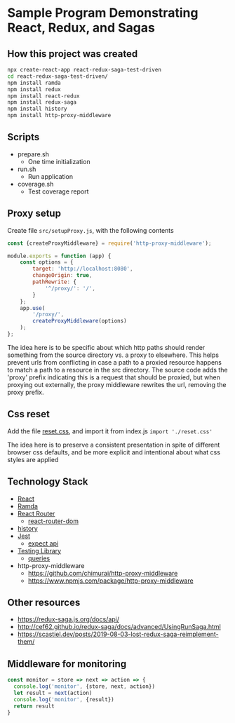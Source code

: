 # Sample Program Demonstrating React, Redux, and Sagas

## How this project was created
```bash
npx create-react-app react-redux-saga-test-driven
cd react-redux-saga-test-driven/
npm install ramda
npm install redux
npm install react-redux
npm install redux-saga
npm install history
npm install http-proxy-middleware
```
## Scripts

- prepare.sh
    - One time initialization
- run.sh
    - Run application
- coverage.sh
    - Test coverage report

## Proxy setup
Create file `src/setupProxy.js`, with the following contents

```javascript
const {createProxyMiddleware} = require('http-proxy-middleware');

module.exports = function (app) {
    const options = {
        target: 'http://localhost:8080',
        changeOrigin: true,
        pathRewrite: {
            '^/proxy/': '/',
        }
    };
    app.use(
        '/proxy/',
        createProxyMiddleware(options)
    );
};
```

The idea here is to be specific about which http paths should render something from the source directory vs. a proxy to elsewhere.
This helps prevent urls from conflicting in case a path to a proxied resource happens to match a path to a resource in the src directory.
The source code adds the 'proxy' prefix indicating this is a request that should be proxied,
but when proxying out externally, the proxy middleware rewrites the url, removing the proxy prefix.

## Css reset
Add the file [reset.css](http://meyerweb.com/eric/tools/css/reset/),
and import it from index.js `import './reset.css'`

The idea here is to preserve a consistent presentation in spite of different browser css defaults,
and be more explicit and intentional about what css styles are applied

## Technology Stack
- [React](https://reactjs.org/)
- [Ramda](https://ramdajs.com/)
- [React Router](https://reactrouter.com/)
  - [react-router-dom](https://www.npmjs.com/package/react-router-dom)
- [history](https://github.com/ReactTraining/history/)
- [Jest](https://jestjs.io/)
  - [expect api](https://jestjs.io/docs/en/expect)
- [Testing Library](https://testing-library.com)
  - [queries](https://testing-library.com/docs/dom-testing-library/api-queries)
- http-proxy-middleware
  - https://github.com/chimurai/http-proxy-middleware
  - https://www.npmjs.com/package/http-proxy-middleware

## Other resources
- https://redux-saga.js.org/docs/api/
- http://cef62.github.io/redux-saga/docs/advanced/UsingRunSaga.html
- https://scastiel.dev/posts/2019-08-03-lost-redux-saga-reimplement-them/

## Middleware for monitoring
```js
const monitor = store => next => action => {
  console.log('monitor', {store, next, action})
  let result = next(action)
  console.log('monitor', {result})
  return result
}
```